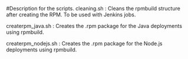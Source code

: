 #Description for the scripts.
cleaning.sh : Cleans the rpmbuild structure after creating the RPM. To be used with Jenkins jobs.

createrpm_java.sh : Creates the .rpm package for the Java deployments using rpmbuild.

createrpm_nodejs.sh :  Creates the .rpm package for the Node.js deployments using rpmbuild.